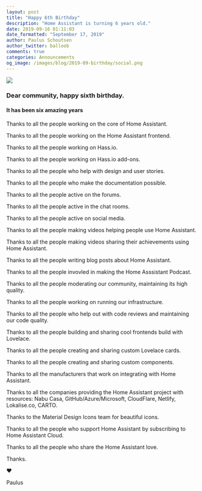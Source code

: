 ```yaml
---
layout: post
title: "Happy 6th Birthday"
description: "Home Assistant is turning 6 years old."
date: 2019-09-16 01:11:03
date_formatted: "September 17, 2019"
author: Paulus Schoutsen
author_twitter: balloob
comments: true
categories: Announcements
og_image: /images/blog/2019-09-birthday/social.png
---
```


<img src='/images/blog/2019-09-birthday/top.png' style='border: 0;box-shadow: none;'>

### Dear community, happy sixth birthday.

#### It has been six amazing years

Thanks to all the people working on the core of Home Assistant.

Thanks to all the people working on the Home Assistant frontend.

Thanks to all the people working on Hass.io.

Thanks to all the people working on Hass.io add-ons.

Thanks to all the people who help with design and user stories.

Thanks to all the people who make the documentation possible.

Thanks to all the people active on the forums.

Thanks to all the people active in the chat rooms.

Thanks to all the people active on social media.

Thanks to all the people making videos helping people use Home Assistant.

Thanks to all the people making videos sharing their achievements using Home Assistant.

Thanks to all the people writing blog posts about Home Assistant.

Thanks to all the people invovled in making the Home Asssistant Podcast.

Thanks to all the people moderating our community, maintaining its high quality.

Thanks to all the people working on running our infrastructure.

Thanks to all the people who help out with code reviews and maintaining our code quality.

Thanks to all the people building and sharing cool frontends build with Lovelace.

Thanks to all the people creating and sharing custom Lovelace cards.

Thanks to all the people creating and sharing custom components.

Thanks to all the manufacturers that work on integrating with Home Assistant.

Thanks to all the companies providing the Home Assistant project with resources: Nabu Casa, GitHub/Azure/Microsoft, CloudFlare, Netlify, Lokalise.co, CARTO.

Thanks to the Material Design Icons team for beautiful icons.

Thanks to all the people who support Home Assistant by subscribing to Home Assistant Cloud.

Thanks to all the people who share the Home Assistant love.

Thanks.

❤️

Paulus
